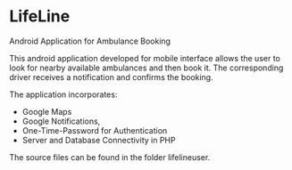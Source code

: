 # LifeLine
Android Application for Ambulance Booking

This android application developed for mobile interface allows the user to look for nearby available ambulances and then book it. The corresponding driver receives a notification and confirms the booking.

The application incorporates:
- Google Maps
- Google Notifications, 
- One-Time-Password for Authentication
- Server and Database Connectivity in PHP 

The source files can be found in the folder lifelineuser.
